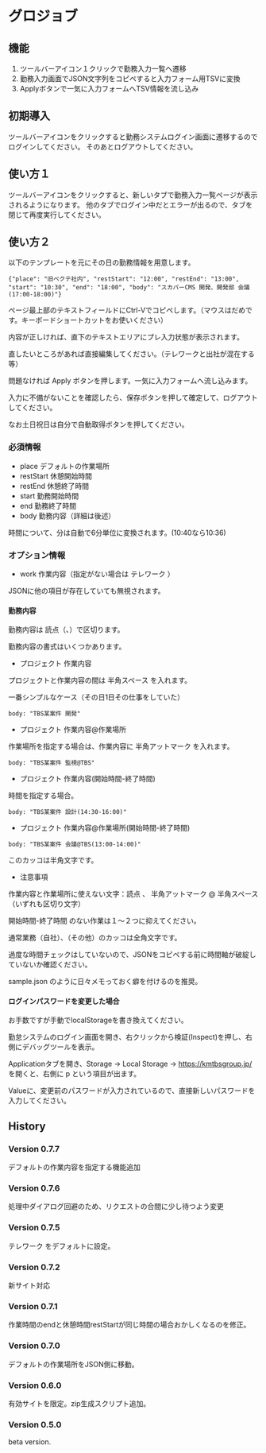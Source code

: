 # グロジョブ

## 機能

1. ツールバーアイコン１クリックで勤務入力一覧へ遷移
2. 勤務入力画面でJSON文字列をコピペすると入力フォーム用TSVに変換
3. Applyボタンで一気に入力フォームへTSV情報を流し込み

## 初期導入

ツールバーアイコンをクリックすると勤務システムログイン画面に遷移するのでログインしてください。
そのあとログアウトしてください。

## 使い方１

ツールバーアイコンをクリックすると、新しいタブで勤務入力一覧ページが表示されるようになります。
他のタブでログイン中だとエラーが出るので、タブを閉じて再度実行してください。

## 使い方２

以下のテンプレートを元にその日の勤務情報を用意します。

```
{"place": "旧ベクテ社内", "restStart": "12:00", "restEnd": "13:00", "start": "10:30", "end": "18:00", "body": "スカパーCMS 開発、開発部 会議(17:00-18:00)"}
```

ページ最上部のテキストフィールドにCtrl-Vでコピペします。（マウスはだめです。キーボードショートカットをお使いください）

内容が正しければ、直下のテキストエリアにプレ入力状態が表示されます。

直したいところがあれば直接編集してください。（テレワークと出社が混在する等）

問題なければ Apply ボタンを押します。一気に入力フォームへ流し込みます。

入力に不備がないことを確認したら、保存ボタンを押して確定して、ログアウトしてください。

なお土日祝日は自分で自動取得ボタンを押してください。

### 必須情報

* place デフォルトの作業場所
* restStart 休憩開始時間
* restEnd 休憩終了時間
* start 勤務開始時間
* end 勤務終了時間
* body 勤務内容（詳細は後述）

時間について、分は自動で6分単位に変換されます。(10:40なら10:36)

### オプション情報

* work 作業内容（指定がない場合は テレワーク ）

JSONに他の項目が存在していても無視されます。

#### 勤務内容

勤務内容は 読点（、）で区切ります。

勤務内容の書式はいくつかあります。

* プロジェクト 作業内容

プロジェクトと作業内容の間は 半角スペース を入れます。

一番シンプルなケース（その日1日その仕事をしていた）

```
body: "TBS某案件 開発"
```

* プロジェクト 作業内容@作業場所

作業場所を指定する場合は、作業内容に 半角アットマーク を入れます。

```
body: "TBS某案件 監視@TBS" 
```

* プロジェクト 作業内容(開始時間-終了時間)

時間を指定する場合。

```
body: "TBS某案件 設計(14:30-16:00)" 
```

* プロジェクト 作業内容@作業場所(開始時間-終了時間)

```
body: "TBS某案件 会議@TBS(13:00-14:00)" 
```

このカッコは半角文字です。

* 注意事項

作業内容と作業場所に使えない文字：読点 、 半角アットマーク @ 半角スペース（いずれも区切り文字） 

開始時間-終了時間 のない作業は１〜２つに抑えてください。

通常業務（自社）、（その他）のカッコは全角文字です。

過度な時間チェックはしていないので、JSONをコピペする前に時間軸が破綻していないか確認ください。


sample.json のように日々メモっておく癖を付けるのを推奨。


#### ログインパスワードを変更した場合

お手数ですが手動でlocalStorageを書き換えてください。

勤怠システムのログイン画面を開き、右クリックから検証(Inspect)を押し、右側にデバッグツールを表示。

Applicationタブを開き、Storage -> Local Storage -> https://kmtbsgroup.jp/ を開くと、右側に p という項目が出ます。

Valueに、変更前のパスワードが入力されているので、直接新しいパスワードを入力してください。

## History

### Version 0.7.7

デフォルトの作業内容を指定する機能追加

### Version 0.7.6

処理中ダイアログ回避のため、リクエストの合間に少し待つよう変更

### Version 0.7.5

テレワーク をデフォルトに設定。

### Version 0.7.2

新サイト対応

### Version 0.7.1

作業時間のendと休憩時間restStartが同じ時間の場合おかしくなるのを修正。

### Version 0.7.0

デフォルトの作業場所をJSON側に移動。

### Version 0.6.0

有効サイトを限定。zip生成スクリプト追加。

### Version 0.5.0

beta version.